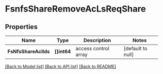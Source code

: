 # FsnfsShareRemoveAcLsReqShare

## Properties
Name | Type | Description | Notes
------------ | ------------- | ------------- | -------------
**FsNfsShareAclIds** | **[]int64** | access control array | [default to null]

[[Back to Model list]](../README.md#documentation-for-models) [[Back to API list]](../README.md#documentation-for-api-endpoints) [[Back to README]](../README.md)


